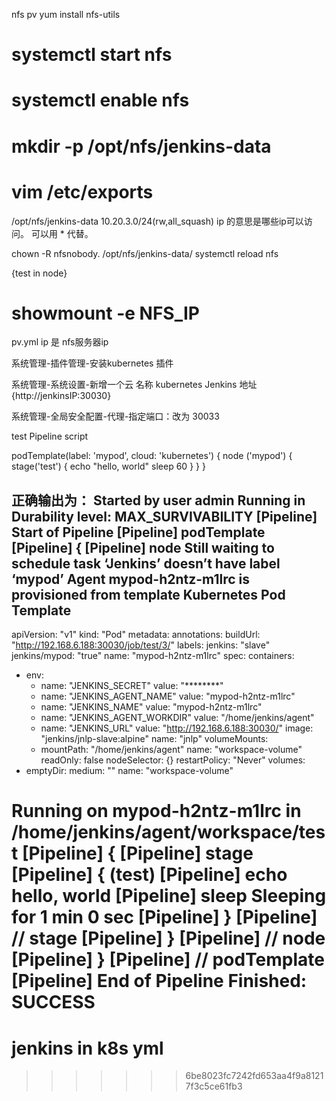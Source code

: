 nfs pv
yum install nfs-utils

# systemctl start nfs
# systemctl enable nfs

# mkdir -p /opt/nfs/jenkins-data
# vim /etc/exports
/opt/nfs/jenkins-data 10.20.3.0/24(rw,all_squash)
ip 的意思是哪些ip可以访问。 可以用 * 代替。

chown -R nfsnobody. /opt/nfs/jenkins-data/
systemctl reload nfs

{test in node}
# showmount -e NFS_IP

pv.yml
ip 是 nfs服务器ip


系统管理-插件管理-安装kubernetes 插件

系统管理-系统设置-新增一个云
名称 kubernetes
Jenkins 地址  {http://jenkinsIP:30030}

系统管理-全局安全配置-代理-指定端口：改为 30033



test Pipeline script


podTemplate(label: 'mypod', cloud: 'kubernetes')
{
    node ('mypod') {
        stage('test') {
            echo "hello, world"
            sleep 60
        }
    }
}

正确输出为：
Started by user admin
Running in Durability level: MAX_SURVIVABILITY
[Pipeline] Start of Pipeline
[Pipeline] podTemplate
[Pipeline] {
[Pipeline] node
Still waiting to schedule task
‘Jenkins’ doesn’t have label ‘mypod’
Agent mypod-h2ntz-m1lrc is provisioned from template Kubernetes Pod Template
---
apiVersion: "v1"
kind: "Pod"
metadata:
  annotations:
    buildUrl: "http://192.168.6.188:30030/job/test/3/"
  labels:
    jenkins: "slave"
    jenkins/mypod: "true"
  name: "mypod-h2ntz-m1lrc"
spec:
  containers:
  - env:
    - name: "JENKINS_SECRET"
      value: "********"
    - name: "JENKINS_AGENT_NAME"
      value: "mypod-h2ntz-m1lrc"
    - name: "JENKINS_NAME"
      value: "mypod-h2ntz-m1lrc"
    - name: "JENKINS_AGENT_WORKDIR"
      value: "/home/jenkins/agent"
    - name: "JENKINS_URL"
      value: "http://192.168.6.188:30030/"
    image: "jenkins/jnlp-slave:alpine"
    name: "jnlp"
    volumeMounts:
    - mountPath: "/home/jenkins/agent"
      name: "workspace-volume"
      readOnly: false
  nodeSelector: {}
  restartPolicy: "Never"
  volumes:
  - emptyDir:
      medium: ""
    name: "workspace-volume"

Running on mypod-h2ntz-m1lrc in /home/jenkins/agent/workspace/test
[Pipeline] {
[Pipeline] stage
[Pipeline] { (test)
[Pipeline] echo
hello, world
[Pipeline] sleep
Sleeping for 1 min 0 sec
[Pipeline] }
[Pipeline] // stage
[Pipeline] }
[Pipeline] // node
[Pipeline] }
[Pipeline] // podTemplate
[Pipeline] End of Pipeline
Finished: SUCCESS
=======
# jenkins in k8s yml
>>>>>>> 6be8023fc7242fd653aa4f9a81217f3c5ce61fb3

